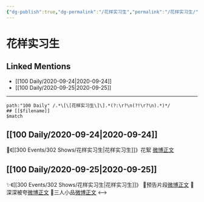```yaml
---
{"dg-publish":true,"dg-permalink":"/花样实习生","permalink":"/花样实习生/","created":"2023-04-08T13:18:49.000+08:00","updated":"2023-04-10T16:44:01.000+08:00"}
---
```


# 花样实习生

## Linked Mentions
- [[100 Daily/2020-09-24\|2020-09-24]]
- [[100 Daily/2020-09-25\|2020-09-25]]


---

```expander
path:"100 Daily" /.*\[\[花样实习生\]\].*(?:\r?\n(?!\r?\n).*)*/
## [[$filename]]
$match
```
## [[100 Daily/2020-09-24\|2020-09-24]]
💫《[[300 Events/302 Shows/花样实习生\|花样实习生]]》花絮 [微博正文](https://m.weibo.cn/6466290670/4552705178344073)
## [[100 Daily/2020-09-25\|2020-09-25]]
✨《[[300 Events/302 Shows/花样实习生\|花样实习生]]》
💫预告片段[微博正文](https://m.weibo.cn/6466290670/4553021046917571)
💫深深被夸[微博正文](https://m.weibo.cn/6466290670/4553168724168127)
💫三人小品[微博正文](https://m.weibo.cn/6466290670/4553170812149705)
<-->